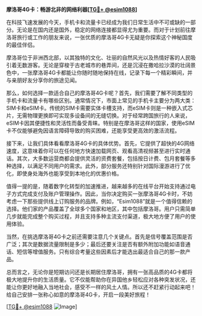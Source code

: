 **摩洛哥4G卡：畅游北非的网络利器[[TG💪+ @esim1088](https://t.me/s/esim1088)]**

在科技飞速发展的今天，手机卡和流量卡已经成为我们日常生活中不可或缺的一部分。无论是在国内还是国外，稳定的网络连接都显得尤为重要。而对于计划前往摩洛哥旅行或工作的朋友来说，一张优质的摩洛哥4G卡无疑是你探索这个神秘国度的最佳伴侣。

摩洛哥位于非洲西北部，以其独特的文化、壮丽的自然风光以及热情好客的人民吸引着无数游客。无论是穿梭于古老城市的巷弄间，还是沉浸在撒哈拉沙漠的壮阔景色中，一张摩洛哥4G卡都能让你随时随地保持在线，记录下每一个精彩瞬间，并与亲朋好友分享你的旅途见闻。

那么，如何选择一款适合自己的摩洛哥4G卡呢？首先，我们需要了解不同类型的手机卡和流量卡有哪些区别。通常情况下，市面上常见的手机卡主要分为两大类：SIM卡和eSIM卡。传统的SIM卡需要实体卡槽支持，而eSIM卡则是一种嵌入式芯片，无需物理更换即可实现多设备间的无缝切换。对于经常跨国旅行的人来说，eSIM卡因其便捷性和灵活性而备受青睐。特别是在摩洛哥这样的国家，使用eSIM卡不仅能够避免因语言障碍导致的购买困难，还能享受更高效的激活流程。

接下来，让我们具体看看摩洛哥4G卡的具体优势。首先，它提供了超快的4G网络速度，这意味着你可以在任何地方快速加载网页、观看高清视频甚至进行实时通话。其次，大多数运营商都会提供灵活的资费套餐，包括按日计费、包月套餐等多种选择，以满足不同用户的需求。此外，部分服务还特别针对国际漫游进行了优化，即使身处海外也能享受到本地化的优惠价格。

值得一提的是，随着数字化转型的加速推进，越来越多的在线平台开始支持通过电子方式完成支付及账户管理操作。因此，当你决定购买一张摩洛哥4G卡时，不妨考虑一下那些提供线上订购服务的品牌。例如，“Esim1088”就是一个值得信赖的选择。他们家的产品覆盖了全球多个国家和地区，其中包括摩洛哥。用户只需简单几步就能完成整个购买过程，并且支持多种主流支付渠道，极大地方便了用户的使用体验。

当然，在挑选摩洛哥4G卡之前还需要注意几个关键点。首先是信号覆盖范围是否广泛；其次是数据流量限制是多少；最后还要关注是否有额外附加功能如语音通话、短信等增值服务。只有综合考量这些因素后才能选出最适合自己的那一款产品。

总而言之，无论你是短期访问还是长期居住摩洛哥，拥有一张高品质的4G卡都将极大地提升你的生活质量。它不仅能帮助你在异国他乡轻松应对各种突发状况，还能让你更好地融入当地社会，感受不一样的风土人情。所以还不赶紧行动起来吧！给自己安排一张称心如意的摩洛哥4G卡，开启一段美好旅程！

[[TG💪+ @esim1088](https://t.me/s/esim1088) ![Image](https://i.postimg.cc/4NQfJmqS/Snipaste-2025-05-13-00-14-12.png)]